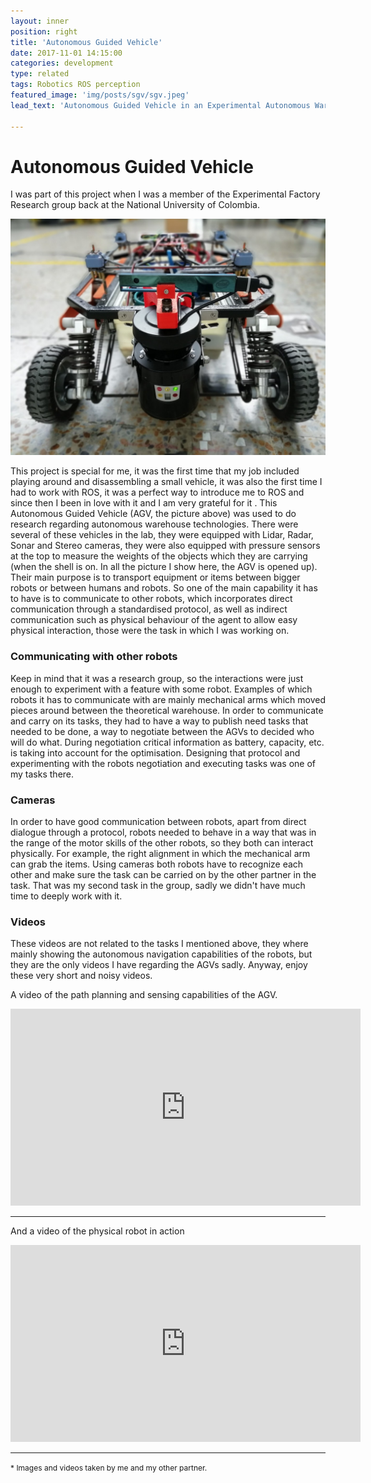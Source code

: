```yaml
---
layout: inner
position: right
title: 'Autonomous Guided Vehicle'
date: 2017-11-01 14:15:00
categories: development
type: related
tags: Robotics ROS perception
featured_image: 'img/posts/sgv/sgv.jpeg'
lead_text: 'Autonomous Guided Vehicle in an Experimental Autonomous Warehouse'

---
```


# Autonomous Guided Vehicle

I was part of this project when I was a member of the Experimental Factory Research group back at the National University of Colombia.

![sgv](/img/posts/sgv/sgv.jpeg)

This project is special for me, it was the first time that my job included playing around and disassembling a small vehicle, it was also the first time I had to work with ROS, it was a perfect way to introduce me to ROS and since then I been in love with it and I am very grateful for it . This Autonomous Guided Vehicle (AGV, the picture above)  was used to do research regarding autonomous warehouse technologies. There were several of these vehicles in the lab, they were equipped with Lidar, Radar, Sonar and Stereo cameras, they were also equipped with pressure sensors at the top to measure the weights of the objects which they are carrying (when the shell is on. In all the picture I show here, the AGV is opened up). Their main purpose is to transport equipment or items between bigger robots or between humans and robots. So one of the main capability it has to have is to communicate to other robots, which incorporates direct communication through a standardised protocol, as well as indirect communication such as physical behaviour of the agent to allow easy physical interaction, those were the task in which I was working on.



### Communicating with other robots

Keep in mind that it was a research group, so the interactions were just enough to experiment with a feature with some robot. Examples of which robots it has to communicate with are mainly mechanical arms which moved pieces around between the theoretical warehouse. In order to communicate and carry on its tasks, they had to have a way to publish need tasks that needed to be done, a way to negotiate between the AGVs to decided who will do what. During negotiation critical information as battery, capacity, etc. is taking into account for the optimisation. Designing that protocol and experimenting with the robots negotiation and executing tasks was one of my tasks there.



### Cameras

In order to have good communication between robots, apart from direct dialogue through a protocol, robots needed to behave in a way that was in the range of the motor skills of the other robots, so they both can interact physically. For example, the right alignment in which the mechanical arm can grab the items. Using cameras both robots have to recognize each other and make sure the task can be carried on by the other partner in the task. That was my second task in the group, sadly we didn't have much time to deeply work with it.



### Videos

These videos are not related to the tasks I mentioned above, they where mainly showing the autonomous navigation capabilities of the robots, but they are the only videos I have regarding the AGVs sadly.  Anyway, enjoy these very short and noisy videos.



A video of the path planning and sensing capabilities of the AGV.

<iframe width="560" height="315" src="https://www.youtube.com/embed/7251QGRSB2w" frameborder="0" allow="accelerometer; autoplay; encrypted-media; gyroscope; picture-in-picture" allowfullscreen></iframe>

------



And a video of the physical robot in action

<iframe width="560" height="315" src="https://www.youtube.com/embed/Q3hBKNJAg4Q" frameborder="0" allow="accelerometer; autoplay; encrypted-media; gyroscope; picture-in-picture" allowfullscreen></iframe>





------

<span style="font-size:12px">\* Images and videos taken by me and my other partner.</span>